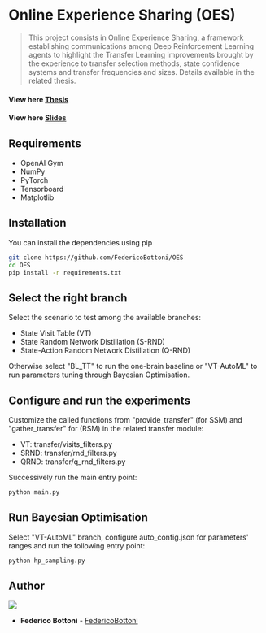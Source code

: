 # Online Experience Sharing (OES)

> This project consists in Online Experience Sharing, a framework establishing communications among Deep Reinforcement Learning agents to highlight the Transfer Learning improvements brought by the experience to transfer selection methods, state confidence systems and transfer frequencies and sizes. Details available in the related thesis.
#### View here [Thesis](docs/report.pdf)
#### View here [Slides](docs/slides.pdf)

## Requirements

* OpenAI Gym
* NumPy
* PyTorch
* Tensorboard
* Matplotlib

## Installation
You can install the dependencies using pip
```bash
git clone https://github.com/FedericoBottoni/OES
cd OES
pip install -r requirements.txt
```

## Select the right branch
Select the scenario to test among the available branches:
* State Visit Table (VT)
* State Random Network Distillation (S-RND)
* State-Action Random Network Distillation (Q-RND)

Otherwise select "BL_TT" to run the one-brain baseline or "VT-AutoML" to run parameters tuning through Bayesian Optimisation.

## Configure and run the experiments
Customize the called functions from "provide_transfer" (for SSM) and "gather_transfer" for (RSM) in the related transfer module:
* VT: transfer/visits_filters.py
* SRND: transfer/rnd_filters.py
* QRND: transfer/q_rnd_filters.py

Successively run the main entry point:

```bash
python main.py
```

## Run Bayesian Optimisation
Select "VT-AutoML" branch, configure auto_config.json for parameters' ranges and run the following entry point:

```bash
python hp_sampling.py
```

## Author
<a href="https://github.com/FedericoBottoni/OES/graphs/contributors">
  <img src="https://contributors-img.web.app/image?repo=FedericoBottoni/OES" />
</a>

* **Federico Bottoni** - [FedericoBottoni](https://github.com/federicobottoni)
